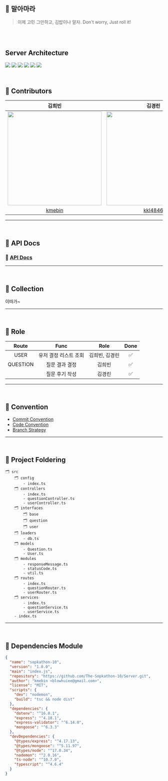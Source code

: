 ## 🍙 말아마라

> 이제 고민 그만하고, 김밥이나 말자. Don't worry, Just roll it!


<br/><br/>

## Server Architecture
<img src="https://img.shields.io/badge/TypeScript-2d79c7?style=flat-square&logo=TypeScript&logoColor=white"/> <img src="https://img.shields.io/badge/Node.js-339933?style=flat-square&logo=Node.js&logoColor=white"/> <img src="https://img.shields.io/badge/Express-000000?style=flat-square&logo=Express&logoColor=white"/> <img src="https://img.shields.io/badge/MongoDB-47A248?style=flat-square&logo=MongoDB&logoColor=white"/> <img src="https://img.shields.io/badge/Mongoose-47A248?style=flat-square&logo=MongoDB&logoColor=white"/>
 <img src="https://img.shields.io/badge/AWS-232F3E?style=flat-square&logo=AmazonAWS&logoColor=white"/> 

</br>

## 🌯 Contributors
|                             김희빈                             |                            김경린                           |
| :----------------------------------------------------------: | :----------------------------------------------------------: |
| <img src="https://user-images.githubusercontent.com/72112845/169653355-aa73030a-0213-4e85-af10-53c5cde7b8d7.PNG" width="300"/> | <img src="https://user-images.githubusercontent.com/72112845/169653384-0c089e81-a7b3-4d75-adfe-a551164190d9.png" width="300"/>  |
|              [kmebin](https://github.com/kmebin)               |             [kkl4846](https://github.com/kkl4846)              |

<hr>
<br/>

## 🌯 API Docs

### 🔗 [API Docs](https://coordinated-vein-c40.notion.site/API-Docs-900615de4e8549918626778667fb2416)

<hr>
<br/>

## 🌯 Collection

이따가~

<hr>
</br>


## 🌯 Role

|  Route  |        Func        |  Role  | Done |
| :-----: | :----------------: | :----: | :--: |
|  USER   |  유저 결정 리스트 조회  | 김희빈, 김경린 | ✅ |
|   QUESTION   |     질문 결과 결정      |  김희빈  | ✅ |
|      |     질문 후기 작성      |  김경린  |✅ |



<hr>
</br>


## 🌯 Convention

- [Commit Convention](https://coordinated-vein-c40.notion.site/Commit-Convention-4079223cc20a46d3bab05195d590665a)
- [Code Convention](https://coordinated-vein-c40.notion.site/Code-Convention-58abe59721a94edcbf76df42e079c268)
- [Branch Strategy](https://coordinated-vein-c40.notion.site/Git-Convention-ddcff530a2394ebca57d93e7a243dbe8)



<hr>
</br>


## 🌯 Project Foldering
```
🗂 src
    🗂 config
        - index.ts
    🗂 controllers
        - index.ts
        - questionController.ts
        - userController.ts
    🗂 interfaces
        🗂 base
        🗂 question
        🗂 user
    🗂 loaders
        - db.ts
    🗂 models
        - Question.ts
        - User.ts
    🗂 modules
        - responseMessage.ts
        - statusCode.ts
        - util.ts
    🗂 routes
        - index.ts
        - questionRouter.ts
        - userRouter.ts
    🗂 services
        - index.ts
        - questionService.ts
        - userService.ts
    - index.ts
```

  
<hr>

</br>

## 🌯 Dependencies Module

```json
{
  "name": "sopkathon-10",
  "version": "1.0.0",
  "main": "index.js",
  "repository": "https://github.com/The-Sopkathon-10/Server.git",
  "author": "kmebin <blowhuiee@gmail.com>",
  "license": "MIT",
  "scripts": {
    "dev": "nodemon",
    "build": "tsc && node dist"
  },
  "dependencies": {
    "dotenv": "^16.0.1",
    "express": "^4.18.1",
    "express-validator": "^6.14.0",
    "mongoose": "^6.3.3"
  },
  "devDependencies": {
    "@types/express": "^4.17.13",
    "@types/mongoose": "^5.11.97",
    "@types/node": "^17.0.34",
    "nodemon": "^2.0.16",
    "ts-node": "^10.7.0",
    "typescript": "^4.6.4"
  }
}
```
